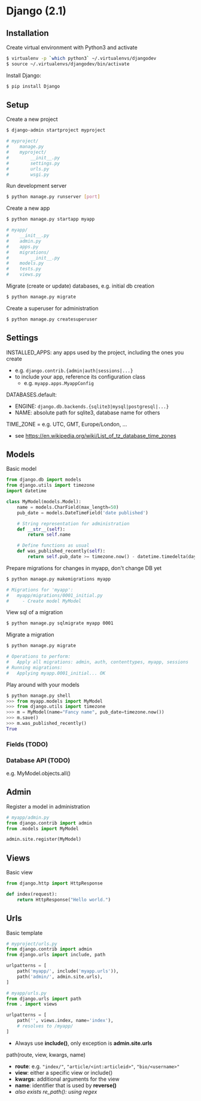# Django (2.1)

## Installation
Create virtual environment with Python3 and activate
```bash
$ virtualenv -p `which python3` ~/.virtualenvs/djangodev
$ source ~/.virtualenvs/djangodev/bin/activate
```

Install Django: 
```bash
$ pip install Django
```

## Setup
Create a new project
```bash
$ django-admin startproject myproject

# myproject/
#    manage.py
#    myproject/
#        __init__.py
#        settings.py
#        urls.py
#        wsgi.py
```

Run development server
```bash
$ python manage.py runserver [port]
```

Create a new app
```bash
$ python manage.py startapp myapp

# myapp/
#    __init__.py
#    admin.py
#    apps.py
#    migrations/
#        __init__.py
#    models.py
#    tests.py
#    views.py
```

Migrate (create or update) databases, e.g. initial db creation
```bash
$ python manage.py migrate
```

Create a superuser for administration
```bash
$ python manage.py createsuperuser
```

## Settings
INSTALLED_APPS: any apps used by the project, including the ones you create
- e.g. `django.contrib.{admin|auth|sessions|...}`
- to include your app, reference its configuration class
    - e.g. `myapp.apps.MyappConfig`

DATABASES.default:
- ENGINE: `django.db.backends.{sqlite3|mysql|postgresql|...}`
- NAME: absolute path for sqlite3, database name for others

TIME_ZONE = e.g. UTC, GMT, Europe/London, ...
- see https://en.wikipedia.org/wiki/List_of_tz_database_time_zones

## Models
Basic model
```python
from django.db import models
from django.utils import timezone
import datetime

class MyModel(models.Model):
    name = models.CharField(max_length=50)
    pub_date = models.DateTimeField('date published')

    # String representation for administration
    def __str__(self):
        return self.name

    # Define functions as usual
    def was_published_recently(self):
        return self.pub_date >= timezone.now() - datetime.timedelta(days=1)
```

Prepare migrations for changes in myapp, don't change DB yet
```bash
$ python manage.py makemigrations myapp

# Migrations for 'myapp':
#   myapp/migrations/0001_initial.py
#     - Create model MyModel
```

View sql of a migration
```bash
$ python manage.py sqlmigrate myapp 0001
```

Migrate a migration
```bash
$ python manage.py migrate

# Operations to perform:
#   Apply all migrations: admin, auth, contenttypes, myapp, sessions
# Running migrations:
#   Applying myapp.0001_initial... OK
```

Play around with your models
```python
$ python manage.py shell
>>> from myapp.models import MyModel
>>> from django.utils import timezone
>>> m = MyModel(name="Fancy name", pub_date=timezone.now())
>>> m.save()
>>> m.was_published_recently()
True
```

### Fields (TODO)

### Database API (TODO)
e.g. MyModel.objects.all()

## Admin
Register a model in administration
```python
# myapp/admin.py
from django.contrib import admin
from .models import MyModel

admin.site.register(MyModel)
```

## Views
Basic view
```python
from django.http import HttpResponse

def index(request):
    return HttpResponse("Hello world.")
```

## Urls
Basic template
```python
# myproject/urls.py
from django.contrib import admin
from django.urls import include, path

urlpatterns = [
    path('myapp/', include('myapp.urls')),
    path('admin/', admin.site.urls),
]

# myapp/urls.py
from django.urls import path
from . import views

urlpatterns = [
    path('', views.index, name='index'),
    # resolves to /myapp/
]
```
- Always use **include()**, only exception is **admin.site.urls**


path(route, view, kwargs, name)
- **route**: e.g. `"index/"`, `"article/<int:articleid>"`, `"bio/<username>"`
- **view**: either a specific view or include()
- **kwargs**: additional arguments for the view
- **name**: identifier that is used by **reverse()**
- *also exists re_path(): using regex*

